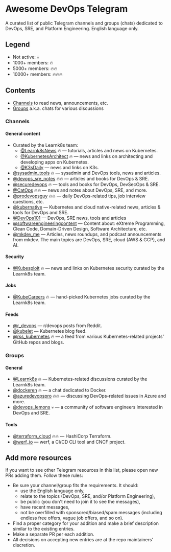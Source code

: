 # Awesome DevOps Telegram

A curated list of public Telegram channels and groups (chats) dedicated to DevOps, SRE, and Platform Engineering. English language only.

## Legend

- Not active: :skull:
- 1000+ members: :fire:
- 5000+ members: :fire::fire:
- 10000+ members: :fire::fire::fire:

## Contents

- [Channels](#channels) to read news, announcements, etc.
- [Groups](#groups) a.k.a. chats for various discussions

### Channels

#### General content

- Curated by the Learnk8s team:
  - [@Learnk8sNews](https://t.me/Learnk8sNews) :fire: — tutorials, articles and news on Kubernetes.
  - [@KubernetesArchitect](https://t.me/KubernetesArchitect) :fire: — news and links on architecting and developing apps on Kubernetes.
  - [@K3sDaily](https://t.me/K3sDaily) — news and links on K3s.
- [@sysadmin_tools](https://t.me/sysadmin_tools) :fire: — sysadmin and DevOps tools, news and articles.
- [@devops_sre_notes](https://t.me/devops_sre_notes) :fire::fire: — articles and books for DevOps & SRE.
- [@securedevops](https://t.me/securedevops) :fire: — tools and books for DevOps, DevSecOps & SRE.
- [@CatOps](https://t.me/catops) :fire::fire: — news and notes about DevOps, SRE, and more.
- [@prodevopsguy](https://t.me/prodevopsguy) :fire::fire: — daily DevOps-related tips, job interview questions, etc.
- [@kubernative](https://t.me/kubernative) — Kubernetes and cloud native-related news, articles & tools for DevOps and SRE.
- [@DevOps101](https://t.me/DevOps101) — DevOps, SRE news, tools and articles
- [@softwareengineeringcontent](https://t.me/softwareengineeringcontent) — Content about: eXtreme Programming, Clean Code, Domain-Driven Design, Software Architecture, etc.
- [@mkdev_me](https://t.me/mkdev_me) — Articles, news roundups, and podcast announcements from mkdev. The main topics are DevOps, SRE, cloud (AWS & GCP), and AI.

#### Security

- [@Kubesploit](https://t.me/Kubesploit) :fire: — news and links on Kubernetes security curated by the Learnk8s team.

#### Jobs

- [@KubeCareers](https://t.me/KubeCareers) :fire: — hand-picked Kubernetes jobs curated by the Learnk8s team.

#### Feeds

- [@r_devops](https://t.me/r_devops) — r/devops posts from Reddit.
- [@kubelet](https://t.me/kubelet) — Kubernetes blog feed.
- [@rss_kubernetes](https://t.me/rss_kubernetes) :fire: — a feed from various Kubernetes-related projects' GitHub repos and blogs.

### Groups

#### General

- [@Learnk8s](https://t.me/learnk8s) :fire: — Kubernetes-related discussions curated by the Learnk8s team.
- [@dockeren](https://t.me/dockeren) :fire: — a chat dedicated to Docker.
- [@azuredevopspro](https://t.me/azuredevopspro) :fire::fire: — discussing DevOps-related issues in Azure and more.
- [@devops_lemons](https://t.me/devops_lemons) :skull: — a community of software engineers interested in DevOps and SRE.

#### Tools

- [@terraform_cloud](https://t.me/terraform_Cloud) :fire::fire: — HashiCorp Terraform.
- [@werf_io](https://t.me/werf_io) — werf, a CI/CD CLI tool and CNCF project.

## Add more resources

If you want to see other Telegram resources in this list, please open new PRs adding them. Follow these rules:
- Be sure your channel/group fits the requirements. It should:
  - use the English language only,
  - relate to the topics (DevOps, SRE, and/or Platform Engineering),
  - be public (you don't need to join it to see the messages),
  - have recent messages,
  - not be overfilled with sponsored/biased/spam messages (including endless free offers, vague job offers, and so on).
- Find a proper category for your addition and make a brief description similar to the existing entries.
- Make a separate PR per each addition.
- All decisions on accepting new entries are at the repo maintainers' discretion.
